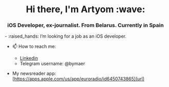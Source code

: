 <h1 align="center">Hi there, I'm Artyom</a> :wave:
<h3 align="center">iOS Developer, ex-journalist. From Belarus. Currently in Spain</h3>
- :raised_hands: I’m looking for a job as an iOS developer.
  
- 📫 How to reach me: 
  - [Linkedin](https://www.linkedin.com/in/bymaer)
  - Telegram username: @bymaer
  
- My newsreader app: [https://apps.apple.com/us/app/euroradio/id6450743865](url)
